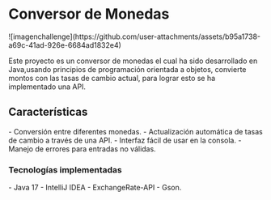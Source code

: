 <h1 aling= center> Conversor de Monedas </h1>
![imagenchallenge](https://github.com/user-attachments/assets/b95a1738-a69c-41ad-926e-6684ad1832e4)

Este proyecto es un conversor de monedas el cual ha sido desarrollado en Java,usando principios de programación orientada a objetos, convierte montos con las tasas de cambio actual, para lograr esto se ha implementado una API.
<h2> Características </h2>
- Conversión entre diferentes monedas.
- Actualización automática de tasas de cambio a través de una API.
- Interfaz fácil de usar en la consola.
- Manejo de errores para entradas no válidas.
<h3> Tecnologías implementadas </h3>
- Java 17
- IntelliJ IDEA
- ExchangeRate-API
- Gson.

